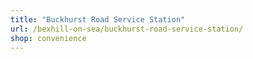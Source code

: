 ```yaml
---
title: "Buckhurst Road Service Station"
url: /bexhill-on-sea/buckhurst-road-service-station/
shop: convenience
---
```

